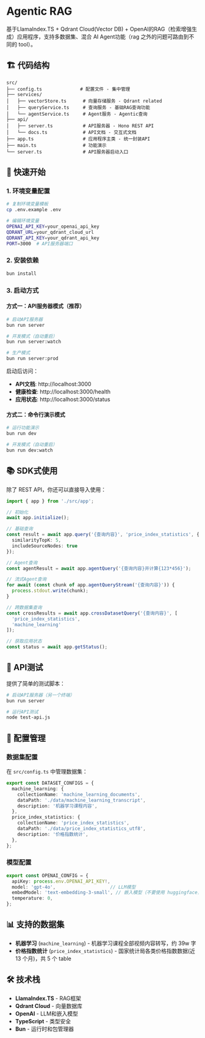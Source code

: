 # Agentic RAG

基于LlamaIndex.TS + Qdrant Cloud(Vector DB) + OpenAI的RAG（检索增强生成）应用程序，支持多数据集、混合 AI Agent功能（rag 之外的问题可路由到不同的 tool）。


## 🏗️ 代码结构

```
src/
├── config.ts              # 配置文件 - 集中管理
├── services/
│   ├── vectorStore.ts      # 向量存储服务 - Qdrant related
│   ├── queryService.ts     # 查询服务 - 基础RAG查询功能
│   └── agentService.ts     # Agent服务 - Agentic查询
├── api/
│   ├── server.ts           # API服务器 - Hono REST API
│   └── docs.ts             # API文档 - 交互式文档
├── app.ts                  # 应用程序主类 - 统一封装API
├── main.ts                 # 功能演示
└── server.ts               # API服务器启动入口
```

## 🚀 快速开始

### 1. 环境变量配置

```bash
# 复制环境变量模板
cp .env.example .env

# 编辑环境变量
OPENAI_API_KEY=your_openai_api_key
QDRANT_URL=your_qdrant_cloud_url
QDRANT_API_KEY=your_qdrant_api_key
PORT=3000  # API服务器端口
```

### 2. 安装依赖

```bash
bun install
```

### 3. 启动方式

#### 方式一：API服务器模式（推荐）

```bash
# 启动API服务器
bun run server

# 开发模式（自动重启）
bun run server:watch

# 生产模式
bun run server:prod
```

启动后访问：
- **API文档**: http://localhost:3000
- **健康检查**: http://localhost:3000/health
- **应用状态**: http://localhost:3000/status

#### 方式二：命令行演示模式

```bash
# 运行功能演示
bun run dev

# 开发模式（自动重启）
bun run dev:watch
```

## 📚 SDK式使用

除了 REST API，你还可以直接导入使用：

```typescript
import { app } from './src/app';

// 初始化
await app.initialize();

// 基础查询
const result = await app.query('{查询内容}', 'price_index_statistics', {
  similarityTopK: 5,
  includeSourceNodes: true
});

// Agent查询
const agentResult = await app.agentQuery('{查询内容}并计算{123*456}');

// 流式Agent查询
for await (const chunk of app.agentQueryStream('{查询内容}')) {
  process.stdout.write(chunk);
}

// 跨数据集查询
const crossResults = await app.crossDatasetQuery('{查询内容}', [
  'price_index_statistics', 
  'machine_learning'
]);

// 获取应用状态
const status = await app.getStatus();
```

## 🧪 API测试

提供了简单的测试脚本：

```bash
# 启动API服务器（另一个终端）
bun run server

# 运行API测试
node test-api.js
```

## 🔧 配置管理

### 数据集配置

在 `src/config.ts` 中管理数据集：

```typescript
export const DATASET_CONFIGS = {
  machine_learning: {
    collectionName: 'machine_learning_documents',
    dataPath: './data/machine_learning_transcript',
    description: '机器学习课程内容',
  },
  price_index_statistics: {
    collectionName: 'price_index_statistics',
    dataPath: './data/price_index_statistics_utf8',
    description: '价格指数统计',
  },
};
```

### 模型配置

```typescript
export const OPENAI_CONFIG = {
  apiKey: process.env.OPENAI_API_KEY!,
  model: 'gpt-4o',                    // LLM模型
  embedModel: 'text-embedding-3-small', // 嵌入模型（不要使用 huggingface，hf不支持中文）
  temperature: 0,
};
```

## 📊 支持的数据集

- **机器学习** (`machine_learning`) - 机器学习课程全部视频内容转写，约 39w 字
- **价格指数统计** (`price_index_statistics`) -  国家统计局各类价格指数数据(近 13 个月)，共 5 个 table

## 🛠️ 技术栈

- **LlamaIndex.TS** - RAG框架
- **Qdrant Cloud** - 向量数据库
- **OpenAI** - LLM和嵌入模型
- **TypeScript** - 类型安全
- **Bun** - 运行时和包管理器 
